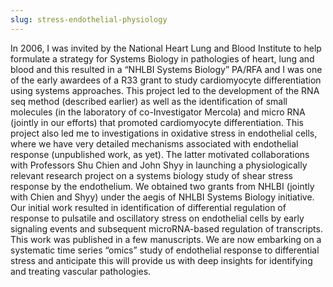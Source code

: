 ```yaml
---
slug: stress-endothelial-physiology
---
```

In 2006, I was invited by the National Heart Lung and Blood Institute to help formulate a strategy for Systems Biology in pathologies of heart, lung and blood and this resulted in a “NHLBI Systems Biology” PA/RFA and I was one of the early awardees of a R33 grant to study cardiomyocyte differentiation using systems approaches. This project led to the development of the RNA seq method (described earlier) as well as the identification of small molecules (in the laboratory of co-Investigator Mercola) and micro RNA (jointly in our efforts) that promoted cardiomyocyte differentiation. This project also led me to investigations in oxidative stress in endothelial cells, where we have very detailed mechanisms associated with endothelial response (unpublished work, as yet). The latter motivated collaborations with Professors Shu Chien and John Shyy in launching a physiologically relevant research project on a systems biology study of shear stress response by the endothelium. We obtained two grants from NHLBI (jointly with Chien and Shyy) under the aegis of NHLBI Systems Biology initiative. Our initial work resulted in identification of differential regulation of response to pulsatile and oscillatory stress on endothelial cells by early signaling events and subsequent microRNA-based regulation of transcripts. This work was published in a few manuscripts. We are now embarking on a systematic time series “omics” study of endothelial response to differential stress and anticipate this will provide us with deep insights for identifying and treating vascular pathologies.